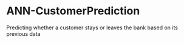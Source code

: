 # ANN-CustomerPrediction
Predicting whether a customer stays or leaves the bank based on its previous data
